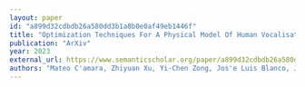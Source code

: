 ```yaml
---
layout: paper
id: "a899d32cdbdb26a580dd3b1a8b0e0af49eb1446f"
title: "Optimization Techniques For A Physical Model Of Human Vocalisation"
publication: "ArXiv"
year: 2023
external_url: https://www.semanticscholar.org/paper/a899d32cdbdb26a580dd3b1a8b0e0af49eb1446f
authors: "Mateo C'amara, Zhiyuan Xu, Yi-Chen Zong, Jos'e Luis Blanco, J. Reiss"
---
```

